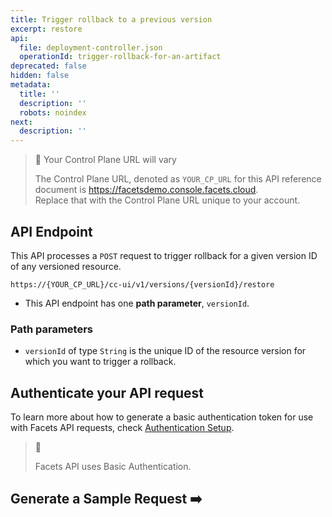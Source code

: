 ```yaml
---
title: Trigger rollback to a previous version
excerpt: restore
api:
  file: deployment-controller.json
  operationId: trigger-rollback-for-an-artifact
deprecated: false
hidden: false
metadata:
  title: ''
  description: ''
  robots: noindex
next:
  description: ''
---
```

> 🚧 Your Control Plane URL will vary
> 
> The Control Plane URL, denoted as <code>YOUR_CP_URL</code> for this API reference document is <https://facetsdemo.console.facets.cloud>.  
> Replace that with the Control Plane URL unique to your account.

## API Endpoint

This API processes a `POST` request to trigger rollback for a given version ID of any versioned resource. 

```text Hover on the Text and Click the Notepad icon to Copy
https://{YOUR_CP_URL}/cc-ui/v1/versions/{versionId}/restore
```



- This API endpoint has one **path parameter**, `versionId`.

### **Path parameters**

- `versionId` of type `String` is the unique ID of the resource version for which you want to trigger a rollback.

## **Authenticate your API request**

To learn more about how to generate a basic authentication token for use with Facets API requests, check [Authentication Setup](ref:authentication-setup).

> 📘 
> 
> Facets API uses Basic Authentication.

## Generate a Sample Request ➡️